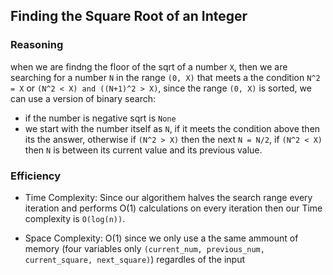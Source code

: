 ## Finding the Square Root of an Integer

### Reasoning

when we are findng the floor of the sqrt of a number `X`, then we are searching for a number `N` in the range `(0, X)` that meets a the condition `N^2 = X` or `(N^2 < X) and ((N+1)^2 > X)`, since the range `(0, X)` is sorted, we can use a version of binary search:

- if the number is negative sqrt is `None`
- we start with the number itself as `N`, if it meets the condition above then its the answer, otherwise if `(N^2 > X)` then the next `N = N/2`, if `(N^2 < X)` then `N` is between its current value and its previous value.

### Efficiency

- Time Complexity: Since our algorithem halves the search range every iteration and performs O(1) calculations on every iteration then our Time complexity is `O(log(n))`.

- Space Complexity: O(1) since we only use a the same ammount of memory (four variables only `(current_num, previous_num, current_square, next_square)`) regardles of the input
